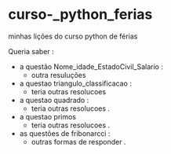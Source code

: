 # curso-_python_ferias
minhas lições do curso python de férias 

Queria saber  : 

* a questão Nome_idade_EstadoCivil_Salario :
  - outra resuluções 
* a questao triangulo_classificacao :
  - teria  outras resolucoes
* a questao quadrado : 
  -  teria outras resolucoes .
* a questao primos
  - teria outras resolucoes .
* as questões de fribonarcci :
  - outras formas de responder . 
